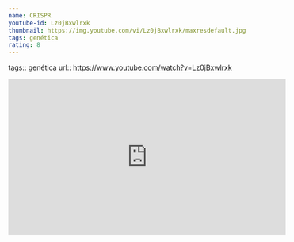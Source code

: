 ```yaml
---
name: CRISPR
youtube-id: Lz0jBxwlrxk
thumbnail: https://img.youtube.com/vi/Lz0jBxwlrxk/maxresdefault.jpg
tags: genética
rating: 8
---
```

tags:: genética
url:: https://www.youtube.com/watch?v=Lz0jBxwlrxk

<iframe width='560' height='315' src='https://www.youtube.com/embed/Lz0jBxwlrxk' title='YouTube video player' frameborder='0' allow='accelerometer; autoplay; clipboard-write; encrypted-media; gyroscope; picture-in-picture; web-share' allowfullscreen></iframe>


